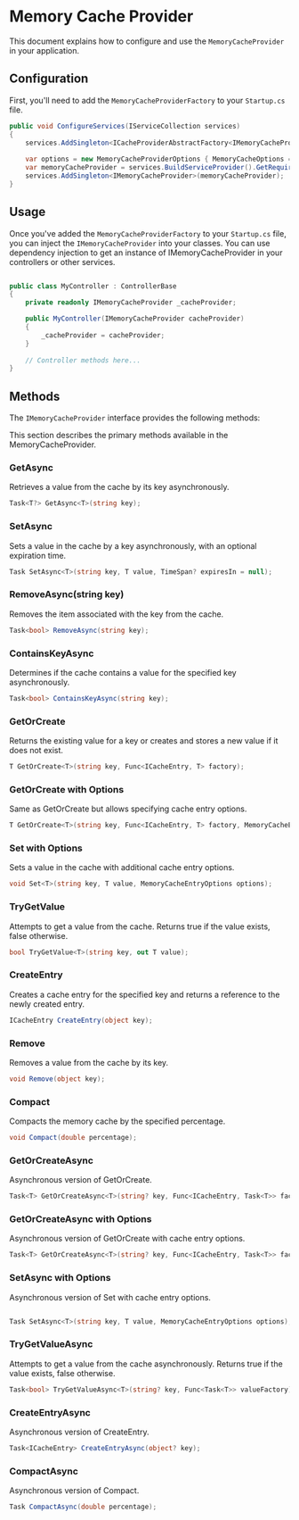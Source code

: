 # Memory Cache Provider

This document explains how to configure and use the `MemoryCacheProvider` in your application.

## Configuration

First, you'll need to add the `MemoryCacheProviderFactory` to your `Startup.cs` file.

```csharp
public void ConfigureServices(IServiceCollection services)
{
    services.AddSingleton<ICacheProviderAbstractFactory<IMemoryCacheProvider, MemoryCacheProviderOptions>, MemoryCacheProviderFactory>();
    
    var options = new MemoryCacheProviderOptions { MemoryCacheOptions = new MemoryCacheOptions() };
    var memoryCacheProvider = services.BuildServiceProvider().GetRequiredService<ICacheProviderAbstractFactory<IMemoryCacheProvider, MemoryCacheProviderOptions>>().CreateCacheProvider(options);
    services.AddSingleton<IMemoryCacheProvider>(memoryCacheProvider);
}

```

 ## Usage

Once you've added the `MemoryCacheProviderFactory` to your `Startup.cs` file, you can inject the `IMemoryCacheProvider` into your classes. You can use dependency injection to get an instance of IMemoryCacheProvider in your controllers or other services.

```csharp

public class MyController : ControllerBase
{
    private readonly IMemoryCacheProvider _cacheProvider;

    public MyController(IMemoryCacheProvider cacheProvider)
    {
        _cacheProvider = cacheProvider;
    }
    
    // Controller methods here...
}

```

 ## Methods

The `IMemoryCacheProvider` interface provides the following methods:

This section describes the primary methods available in the MemoryCacheProvider.

### GetAsync
Retrieves a value from the cache by its key asynchronously.

```csharp
Task<T?> GetAsync<T>(string key);
```


### SetAsync
Sets a value in the cache by a key asynchronously, with an optional expiration time.

```csharp
Task SetAsync<T>(string key, T value, TimeSpan? expiresIn = null);
```


### RemoveAsync(string key)
Removes the item associated with the key from the cache.

```csharp
Task<bool> RemoveAsync(string key);
```

### ContainsKeyAsync
Determines if the cache contains a value for the specified key asynchronously.

```csharp
Task<bool> ContainsKeyAsync(string key);
```

### GetOrCreate
Returns the existing value for a key or creates and stores a new value if it does not exist.

```csharp
T GetOrCreate<T>(string key, Func<ICacheEntry, T> factory);
```

### GetOrCreate with Options
Same as GetOrCreate but allows specifying cache entry options.

```csharp
T GetOrCreate<T>(string key, Func<ICacheEntry, T> factory, MemoryCacheEntryOptions options);
```

### Set with Options
Sets a value in the cache with additional cache entry options.

```csharp
void Set<T>(string key, T value, MemoryCacheEntryOptions options);
```

### TryGetValue
Attempts to get a value from the cache. Returns true if the value exists, false otherwise.

```csharp
bool TryGetValue<T>(string key, out T value);
```

### CreateEntry
Creates a cache entry for the specified key and returns a reference to the newly created entry.

```csharp
ICacheEntry CreateEntry(object key);
```

### Remove
Removes a value from the cache by its key.

```csharp
void Remove(object key);
```

### Compact
Compacts the memory cache by the specified percentage.

```csharp
void Compact(double percentage);
```

### GetOrCreateAsync
Asynchronous version of GetOrCreate.

```csharp
Task<T> GetOrCreateAsync<T>(string? key, Func<ICacheEntry, Task<T>> factory);
```

### GetOrCreateAsync with Options
Asynchronous version of GetOrCreate with cache entry options.

```csharp
Task<T> GetOrCreateAsync<T>(string? key, Func<ICacheEntry, Task<T>> factory, MemoryCacheEntryOptions options);
```

### SetAsync with Options
Asynchronous version of Set with cache entry options.

```csharp

Task SetAsync<T>(string key, T value, MemoryCacheEntryOptions options);
```

### TryGetValueAsync
Attempts to get a value from the cache asynchronously. Returns true if the value exists, false otherwise.

```csharp
Task<bool> TryGetValueAsync<T>(string? key, Func<Task<T>> valueFactory);
```

### CreateEntryAsync
Asynchronous version of CreateEntry.

```csharp
Task<ICacheEntry> CreateEntryAsync(object? key);
```

### CompactAsync
Asynchronous version of Compact.

```csharp
Task CompactAsync(double percentage);
```
